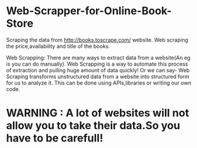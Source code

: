 # Web-Scrapper-for-Online-Book-Store

Scraping the data from http://books.toscrape.com/ website. Web scraping the price,availability and title of the books.

Web Scrapping: There are many ways to extract data from a website(An eg is you can do manually). Web Scrapping is a way to automate this process of extraction and pulling huge amount of data quickly! Or we can say- Web Scraping transforms unstructured data from a website into structured form for us to analyze it. This can be done using APIs,libraries or writing our own code.

# WARNING : A lot of websites will not allow you to take their data.So you have to be carefull!
